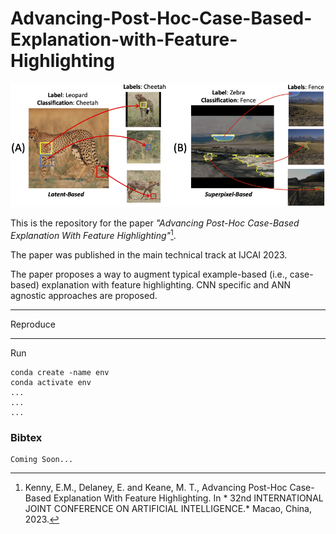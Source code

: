 # Advancing-Post-Hoc-Case-Based-Explanation-with-Feature-Highlighting

![alt text](imgs/title2.png "Title")


This is the repository for the paper *"Advancing Post-Hoc Case-Based Explanation With Feature Highlighting"*[^1].

The paper was published in the main technical track at IJCAI 2023.

The paper proposes a way to augment typical example-based (i.e., case-based) explanation with feature highlighting. CNN specific and ANN agnostic approaches are proposed.

***

Reproduce

***

Run
```
conda create -name env
conda activate env
...
...
...
```

### Bibtex

```
Coming Soon...
```


[^1]: Kenny, E.M., Delaney, E. and Keane, M. T., Advancing Post-Hoc Case-Based Explanation With Feature Highlighting. In * 32nd INTERNATIONAL JOINT CONFERENCE ON ARTIFICIAL INTELLIGENCE.* Macao, China, 2023.
